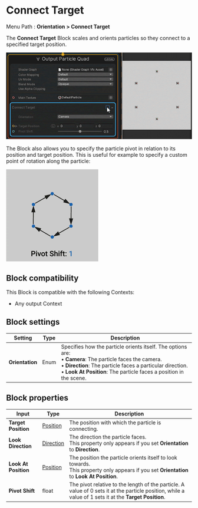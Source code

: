 # Connect Target

Menu Path : **Orientation > Connect Target**

The **Connect Target** Block scales and orients particles so they connect to a specified target position.

![](Images/Block-ConnectTargetExample.gif)

The Block also allows you to specify the particle pivot in relation to its position and target position. This is useful for example to specify a custom point of rotation along the particle:

![](Images/Block-ConnectTargetPivotShift.gif)

## Block compatibility

This Block is compatible with the following Contexts:

- Any output Context

## Block settings

| **Setting**     | **Type** | **Description**                                              |
| --------------- | -------- | ------------------------------------------------------------ |
| **Orientation** | Enum     | Specifies how the particle orients itself. The options are:<br/>&#8226;  **Camera**: The particle faces the camera.<br/>&#8226;  **Direction**: The particle faces a particular direction.<br/>&#8226;  **Look At Position**: The particle faces a position in the scene. |

## Block properties

| **Input**            | **Type**                       | **Description**                                              |
| -------------------- | ------------------------------ | ------------------------------------------------------------ |
| **Target Position**  | [Position](Type-Position.md)   | The position with which the particle is connecting.          |
| **Look Direction**   | [Direction](Type-Direction.md) | The direction the particle faces.<br/>This property only appears if you set **Orientation** to **Direction**. |
| **Look At Position** | [Position](Type-Position.md)   | The position the particle orients itself to look towards.<br/>This property only appears if you set **Orientation** to **Look At Position**. |
| **Pivot Shift**      | float                          | The pivot relative to the length of the particle. A value of 0 sets it at the particle position, while a value of 1 sets it at the **Target Position**. |
